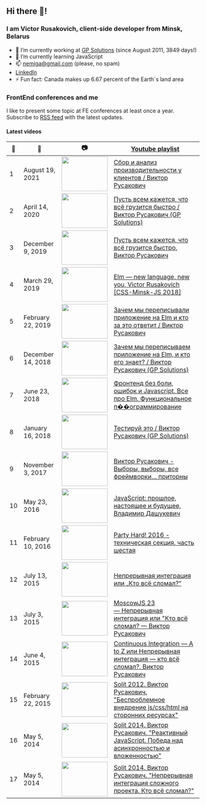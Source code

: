 ## Hi there 👋!
### I am Victor Rusakovich, client-side developer from Minsk, Belarus

* 🔭 I’m currently working at [GP Solutions](https://gpsolutions.com/) (since August 2011<!--WORK RANGE:START-->, 3849 days!<!--WORK RANGE:END-->)
* 🌱 I’m currently learning JavaScript
* 📫 nemiga@gmail.com (please, no spam)
* [LinkedIn](https://www.linkedin.com/in/theghost/)
* ⚡ Fun fact: <!--FUN FACT:START-->Canada makes up 6.67 percent of the Earth`s land area<!--FUN FACT:END-->

### FrontEnd conferences and me

I like to present some topic at FE conferences at least once a year. 
Subscribe to [RSS feed](https://www.youtube.com/feeds/videos.xml?playlist_id=PLXjYtHFptm-1_AvljZv_EHBHO_BaqvVsH)
with the  latest updates.

#### Latest videos

<!--YOUTUBE:START-->
| 🔢 | 📅 | 📷 | [Youtube playlist](https://www.youtube.com/watch?v=3cGKw9sxV_g&list=PLXjYtHFptm-1_AvljZv_EHBHO_BaqvVsH) |
| ------ | ------ | ------ | ------ |
| 1 | August 19, 2021 | <img src="https://i.ytimg.com/vi/CDb36N3ixZk/default.jpg" width="120" height="90" /> | [Сбор и анализ производительности у клиентов / Виктор Русакович](https://www.youtube.com/watch?v=CDb36N3ixZk)
| 2 | April 14, 2020 | <img src="https://i.ytimg.com/vi/ODWakh7Tl9s/default.jpg" width="120" height="90" /> | [Пусть всем кажется, что всё грузится быстро / Виктор Русакович (GP Solutions)](https://www.youtube.com/watch?v=ODWakh7Tl9s)
| 3 | December 9, 2019 | <img src="https://i.ytimg.com/vi/JRlCIPkwheA/default.jpg" width="120" height="90" /> | [Пусть всем кажется, что всё грузится быстро, Виктор Русакович](https://www.youtube.com/watch?v=JRlCIPkwheA)
| 4 | March 29, 2019 | <img src="https://i.ytimg.com/vi/c29NxCnOL2A/default.jpg" width="120" height="90" /> | [Elm — new language, new you, Victor Rusakovich [CSS-Minsk-JS 2018]](https://www.youtube.com/watch?v=c29NxCnOL2A)
| 5 | February 22, 2019 | <img src="https://i.ytimg.com/vi/D-4D1f5gyXw/default.jpg" width="120" height="90" /> | [Зачем мы переписывали приложение на Elm и кто за это ответит / Виктор Русакович](https://www.youtube.com/watch?v=D-4D1f5gyXw)
| 6 | December 14, 2018 | <img src="https://i.ytimg.com/vi/lZcb4YoBGMY/default.jpg" width="120" height="90" /> | [Зачем мы переписываем приложение на Elm, и кто его знает? / Виктор Русакович (GP Solutions)](https://www.youtube.com/watch?v=lZcb4YoBGMY)
| 7 | June 23, 2018 | <img src="https://i.ytimg.com/vi/vrqI84atsI8/default.jpg" width="120" height="90" /> | [Фронтенд без боли, ошибок и Javascript. Все про Elm. Функциональное п��ограммирование](https://www.youtube.com/watch?v=vrqI84atsI8)
| 8 | January 16, 2018 | <img src="https://i.ytimg.com/vi/hPbJRXUq-hw/default.jpg" width="120" height="90" /> | [Тестируй это / Виктор Русакович (GP Solutions)](https://www.youtube.com/watch?v=hPbJRXUq-hw)
| 9 | November 3, 2017 | <img src="https://i.ytimg.com/vi/q2Ts8a_SPCU/default.jpg" width="120" height="90" /> | [Виктор Русакович - Выборы, выборы, все фреймворки… приторны](https://www.youtube.com/watch?v=q2Ts8a_SPCU)
| 10 | May 23, 2016 | <img src="https://i.ytimg.com/vi/_OcnHy64xM0/default.jpg" width="120" height="90" /> | [JavaScript: прошлое, настоящее и будущее, Владимир Дашукевич](https://www.youtube.com/watch?v=_OcnHy64xM0)
| 11 | February 10, 2016 | <img src="https://i.ytimg.com/vi/-Mu6DsD0uj0/default.jpg" width="120" height="90" /> | [Party Hard! 2016 - техническая секция, часть шестая](https://www.youtube.com/watch?v=-Mu6DsD0uj0)
| 12 | July 13, 2015 | <img src="https://i.ytimg.com/vi/8TgnLP26op8/default.jpg" width="120" height="90" /> | [Непрерывная интеграция или „Кто всё сломал?“](https://www.youtube.com/watch?v=8TgnLP26op8)
| 13 | July 3, 2015 | <img src="https://i.ytimg.com/vi/ufWxD1Bit7k/default.jpg" width="120" height="90" /> | [MoscowJS 23 — Непрерывная интеграция или "Кто всё сломал? — Виктор Русакович](https://www.youtube.com/watch?v=ufWxD1Bit7k)
| 14 | June 4, 2015 | <img src="https://i.ytimg.com/vi/Rrv0-I3HIAw/default.jpg" width="120" height="90" /> | [Continuous Integration — A to Z или Непрерывная интеграция — кто всё сломал?, Виктор Русакович](https://www.youtube.com/watch?v=Rrv0-I3HIAw)
| 15 | February 22, 2015 | <img src="https://i.ytimg.com/vi/SKuZ00B0rmY/default.jpg" width="120" height="90" /> | [Solit 2012. Виктор Русакович. "Беспроблемное внедрение js/css/html на сторонних ресурсах"](https://www.youtube.com/watch?v=SKuZ00B0rmY)
| 16 | May 5, 2014 | <img src="https://i.ytimg.com/vi/KXJQwzYIM0Y/default.jpg" width="120" height="90" /> | [Solit 2014. Виктор Русакович. "Реактивный JavaScript. Победа над асинхронностью и вложенностью"](https://www.youtube.com/watch?v=KXJQwzYIM0Y)
| 17 | May 5, 2014 | <img src="https://i.ytimg.com/vi/WIuiFCmADbw/default.jpg" width="120" height="90" /> | [Solit 2014. Виктор Русакович. "Непрерывная интеграция сложного проекта. Кто всё сломал?"](https://www.youtube.com/watch?v=WIuiFCmADbw)
<!--YOUTUBE:END-->